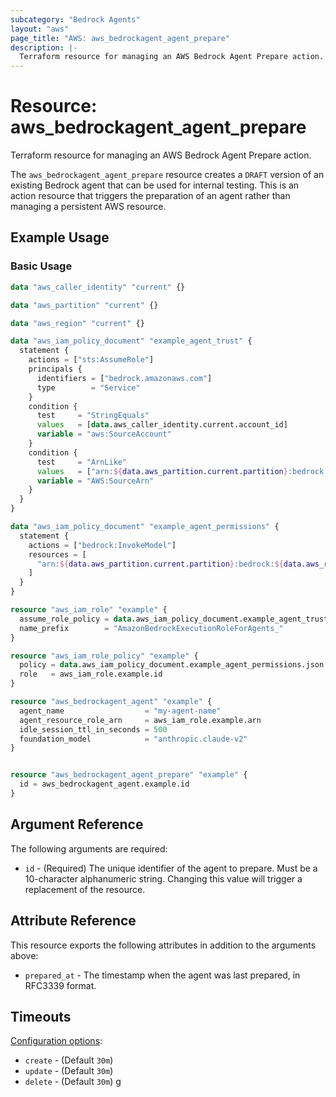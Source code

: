 ```yaml
---
subcategory: "Bedrock Agents"
layout: "aws"
page_title: "AWS: aws_bedrockagent_agent_prepare"
description: |-
  Terraform resource for managing an AWS Bedrock Agent Prepare action.
---
```


# Resource: aws_bedrockagent_agent_prepare

Terraform resource for managing an AWS Bedrock Agent Prepare action.

The `aws_bedrockagent_agent_prepare` resource creates a `DRAFT` version of an existing Bedrock agent that can be used for internal testing. This is an action resource that triggers the preparation of an agent rather than managing a persistent AWS resource.

## Example Usage

### Basic Usage

```terraform
data "aws_caller_identity" "current" {}

data "aws_partition" "current" {}

data "aws_region" "current" {}

data "aws_iam_policy_document" "example_agent_trust" {
  statement {
    actions = ["sts:AssumeRole"]
    principals {
      identifiers = ["bedrock.amazonaws.com"]
      type        = "Service"
    }
    condition {
      test     = "StringEquals"
      values   = [data.aws_caller_identity.current.account_id]
      variable = "aws:SourceAccount"
    }
    condition {
      test     = "ArnLike"
      values   = ["arn:${data.aws_partition.current.partition}:bedrock:${data.aws_region.current.region}:${data.aws_caller_identity.current.account_id}:agent/*"]
      variable = "AWS:SourceArn"
    }
  }
}

data "aws_iam_policy_document" "example_agent_permissions" {
  statement {
    actions = ["bedrock:InvokeModel"]
    resources = [
      "arn:${data.aws_partition.current.partition}:bedrock:${data.aws_region.current.region}::foundation-model/anthropic.claude-v2",
    ]
  }
}

resource "aws_iam_role" "example" {
  assume_role_policy = data.aws_iam_policy_document.example_agent_trust.json
  name_prefix        = "AmazonBedrockExecutionRoleForAgents_"
}

resource "aws_iam_role_policy" "example" {
  policy = data.aws_iam_policy_document.example_agent_permissions.json
  role   = aws_iam_role.example.id
}

resource "aws_bedrockagent_agent" "example" {
  agent_name                  = "my-agent-name"
  agent_resource_role_arn     = aws_iam_role.example.arn
  idle_session_ttl_in_seconds = 500
  foundation_model            = "anthropic.claude-v2"
}


resource "aws_bedrockagent_agent_prepare" "example" {
  id = aws_bedrockagent_agent.example.id
}
```

## Argument Reference

The following arguments are required:

* `id` - (Required) The unique identifier of the agent to prepare. Must be a 10-character alphanumeric string. Changing this value will trigger a replacement of the resource.

## Attribute Reference

This resource exports the following attributes in addition to the arguments above:

* `prepared_at` - The timestamp when the agent was last prepared, in RFC3339 format.

## Timeouts

[Configuration options](https://developer.hashicorp.com/terraform/language/resources/syntax#operation-timeouts):

* `create` - (Default `30m`)
* `update` - (Default `30m`)
* `delete` - (Default `30m`)
g